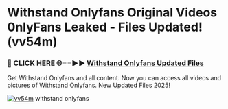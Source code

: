 # Withstand Onlyfans Original Videos 0nlyFans Leaked - Files Updated! (vv54m)

<h3>🔴 CLICK HERE 🌐==►► <a href="https://tinyurl.com/2jnfzry5" rel="nofollow">Withstand Onlyfans Updated Files</a></h3>

Get Withstand Onlyfans and all content. Now you can access all videos and pictures of Withstand Onlyfans. New Updated Files 2025!

[![vv54m](https://i.imgur.com/GyGTBgg.gif)](https://tinyurl.com/2jnfzry5)
withstand onlyfans